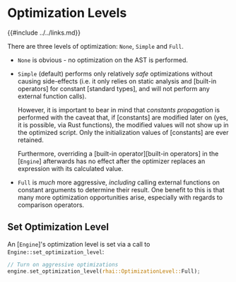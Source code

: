 Optimization Levels
==================

{{#include ../../links.md}}

There are three levels of optimization: `None`, `Simple` and `Full`.

* `None` is obvious - no optimization on the AST is performed.

* `Simple` (default) performs only relatively _safe_ optimizations without causing side-effects
  (i.e. it only relies on static analysis and [built-in operators] for constant [standard types],
  and will not perform any external function calls).

  However, it is important to bear in mind that _constants propagation_ is performed with the
  caveat that, if [constants] are modified later on (yes, it is possible, via Rust functions),
  the modified values will not show up in the optimized script.  Only the initialization values
  of [constants] are ever retained.

  Furthermore, overriding a [built-in operator][built-in operators] in the [`Engine`] afterwards
  has no effect after the optimizer replaces an expression with its calculated value.

* `Full` is _much_ more aggressive, _including_ calling external functions on constant arguments to determine their result.
  One benefit to this is that many more optimization opportunities arise, especially with regards to comparison operators.


Set Optimization Level
---------------------

An [`Engine`]'s optimization level is set via a call to `Engine::set_optimization_level`:

```rust
// Turn on aggressive optimizations
engine.set_optimization_level(rhai::OptimizationLevel::Full);
```
